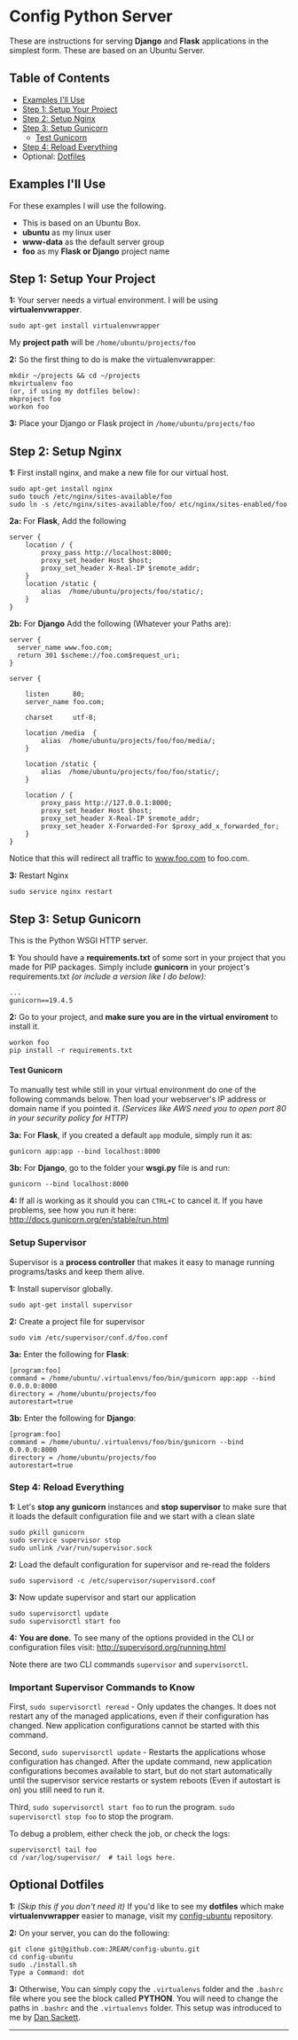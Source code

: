 # Config Python Server

These are instructions for serving **Django** and **Flask** applications in the simplest form. These are based on an Ubuntu Server.

## Table of Contents
- [Examples I'll Use](#examples-ill-use)
- [Step 1: Setup Your Project](#step-1-setup-your-project)
- [Step 2: Setup Nginx](#step-2-setup-nginx)
- [Step 3: Setup Gunicorn](#step-3-setup-gunicorn)
    - [Test Gunicorn](#test-gunicorn)
- [Step 4: Reload Everything ](#step-4-reload-everything)
- Optional: [Dotfiles](#optional-dotfiles)

## Examples I'll Use
For these examples I will use the following.
- This is based on an Ubuntu Box.
- **ubuntu** as my linux user
- **www-data** as the default server group
- **foo** as my **Flask or Django** project name

## Step 1: Setup Your Project

**1:** Your server needs a virtual environment. I will be using **virtualenvwrapper**.

```
sudo apt-get install virtualenvwrapper
```

My **project path** will be `/home/ubuntu/projects/foo`

**2:** So the first thing to do is make the virtualenvwrapper:

```
mkdir ~/projects && cd ~/projects
mkvirtualenv foo
(or, if using my dotfiles below):
mkproject foo
workon foo
```

**3:** Place your Django or Flask project in `/home/ubuntu/projects/foo`

## Step 2: Setup Nginx
**1:** First install nginx, and make a new file for our virtual host.
```
sudo apt-get install nginx
sudo touch /etc/nginx/sites-available/foo
sudo ln -s /etc/nginx/sites-available/foo/ etc/nginx/sites-enabled/foo
```

**2a:** For **Flask**, Add the following
```
server {
    location / {
        proxy_pass http://localhost:8000;
        proxy_set_header Host $host;
        proxy_set_header X-Real-IP $remote_addr;
    }
    location /static {
        alias  /home/ubuntu/projects/foo/static/;
    }
}
```

**2b:** For **Django** Add the following (Whatever your Paths are):
```
server {
  server_name www.foo.com;
  return 301 $scheme://foo.com$request_uri;
}

server {

    listen      80;
    server_name foo.com;

    charset     utf-8;

    location /media  {
        alias  /home/ubuntu/projects/foo/foo/media/;
    }

    location /static {
        alias  /home/ubuntu/projects/foo/foo/static/;
    }

    location / {
        proxy_pass http://127.0.0.1:8000;
        proxy_set_header Host $host;
        proxy_set_header X-Real-IP $remote_addr;
        proxy_set_header X-Forwarded-For $proxy_add_x_forwarded_for;
    }
}
```

Notice that this will redirect all traffic to www.foo.com to foo.com.

**3:** Restart Nginx
```
sudo service nginx restart
```

## Step 3: Setup Gunicorn
This is the Python WSGI HTTP server.

**1:** You should have a **requirements.txt** of some sort in your project that you made for PIP packages. Simply include **gunicorn** in your project's requirements.txt _(or include a version like I do below):_
```
...
gunicorn==19.4.5
```

**2:** Go to your project, and **make sure you are in the virtual enviroment** to install it.
```
workon foo
pip install -r requirements.txt
```

#### Test Gunicorn
To manually test while still in your virtual environment do one of the following commands below. Then load your webserver's IP address or domain name if you pointed it. _(Services like AWS need you to open port 80 in your security policy for HTTP)_

**3a:** For **Flask**, if you created a default `app` module, simply run it as:
```
gunicorn app:app --bind localhost:8000

```

**3b:** For **Django**, go to the folder your **wsgi.py** file is and run:
```
gunicorn --bind localhost:8000
```

**4:** If all is working as it should you can `CTRL+C` to cancel it. If you have problems, see how you run it here:  http://docs.gunicorn.org/en/stable/run.html

### Setup Supervisor
Supervisor is a **process controller** that makes it easy to manage running programs/tasks and keep them alive.

**1:** Install supervisor globally.
```
sudo apt-get install supervisor
```

**2:** Create a project file for supervisor
```
sudo vim /etc/supervisor/conf.d/foo.conf
```

**3a:** Enter the following for **Flask**:
```
[program:foo]
command = /home/ubuntu/.virtualenvs/foo/bin/gunicorn app:app --bind 0.0.0.0:8000
directory = /home/ubuntu/projects/foo
autorestart=true

```

**3b:** Enter the following for **Django**:
```
[program:foo]
command = /home/ubuntu/.virtualenvs/foo/bin/gunicorn --bind 0.0.0.0:8000
directory = /home/ubuntu/projects/foo
autorestart=true
```

### Step 4: Reload Everything
**1:** Let's **stop any gunicorn** instances and **stop supervisor** to make sure that it loads the default configuration file and we start with a clean slate

```
sudo pkill gunicorn
sudo service supervisor stop
sudo unlink /var/run/supervisor.sock
```

**2:** Load the default configuration for supervisor and re-read the folders

```
sudo supervisord -c /etc/supervisor/supervisord.conf
```

**3:** Now update supervisor and start our application
```
sudo supervisorctl update
sudo supervisorctl start foo
```

**4:** **You are done.** To see many of the options provided in the CLI or configuration files visit: http://supervisord.org/running.html 

Note there are two CLI commands `supervisor` and `supervisorctl`.

### Important Supervisor Commands to Know

First, `sudo supervisorctl reread` - Only updates the changes. It does not restart any of the managed applications, even if their configuration has changed. New application configurations cannot be started with this command.

Second, `sudo supervisorctl update` - Restarts the applications whose configuration has changed. After the update command, new application configurations becomes available to start, but do not start automatically until the supervisor service restarts or system reboots (Even if autostart is on) you still need to run it.

Third, `sudo supervisorctl start foo` to run the program.
`sudo supervisorctl stop foo` to stop the program.

To debug a problem, either check the job, or check the logs:
```
supervisorctl tail foo
cd /var/log/supervisor/  # tail logs here.
```


## Optional Dotfiles
**1:** _(Skip this if you don't need it)_ If you'd like to see my **dotfiles** which make **virtualenvwrapper** easier to manage, visit my [config-ubuntu](https://github.com/JREAM/config-ubuntu/tree/master/files) repository. 

**2:** On your server, you can do the following:

```
git clone git@github.com:JREAM/config-ubuntu.git
cd config-ubuntu
sudo ./install.sh
Type a Command: dot
```


**3:** Otherwise, You can simply copy the `.virtualenvs` folder and the `.bashrc` file where you see the block called **PYTHON**. You will need to change the paths in `.bashrc` and the `.virtualenvs` folder. This setup was introduced to me by [Dan Sackett](https://github.com/dansackett). 



---
